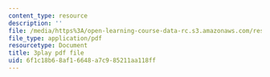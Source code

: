 ```yaml
---
content_type: resource
description: ''
file: /media/https%3A/open-learning-course-data-rc.s3.amazonaws.com/res-6-012-introduction-to-probability-spring-2018/6f1c18b68af16648a7c985211aa118ff_17Z89x_ZWQ4.pdf
file_type: application/pdf
resourcetype: Document
title: 3play pdf file
uid: 6f1c18b6-8af1-6648-a7c9-85211aa118ff
---
```

